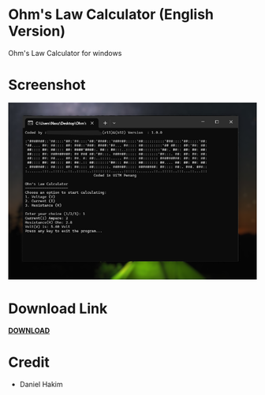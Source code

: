 # Ohm's Law Calculator (English Version)
Ohm's Law Calculator for windows

# Screenshot
<img src="screenshot.png">

# Download Link
<a href="https://github.com/hakimdaniel/ohmslaw/ohmsCalc.exe"><b>DOWNLOAD</b></a>

# Credit
- Daniel Hakim
